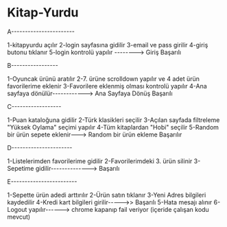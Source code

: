# Kitap-Yurdu

A-----------------------

1-kitapyurdu açılır
2-login sayfasına gidilir
3-email ve pass girilir
4-giriş butonu tıklanır
5-login kontrolü yapılır --------> Giriş Başarılı

B-----------------

1-Oyuncak ürünü aratılır
2-7. ürüne scrolldown yapılır ve 4 adet ürün favorilerime eklenir
3-Favorilere eklenmiş olması kontrolü yapılır
4-Ana sayfaya dönülür------------> Ana Sayfaya Dönüş Başarılı

C------------------

1-Puan kataloğuna gidilir
2-Türk klasikleri seçilir
3-Açılan sayfada filtreleme "Yüksek Oylama" seçimi yapılır
4-Tüm kitaplardan "Hobi" seçilir
5-Random bir ürün sepete eklenir---> Random bir ürün ekleme Başarılır	

D----------------------

1-Listelerimden favorilerime gidilir
2-Favorilerimdeki 3. ürün silinir
3-Sepetime gidilir--------------> Başarılı

E------------------------

1-Sepette ürün adedi arttırılır
2-Ürün satın tıklanır
3-Yeni Adres bilgileri kaydedilir
4-Kredi kart bilgileri girilir----->> Başarılı
5-Hata mesajı alınır 
6-Logout yapılır------> chrome kapanıp fail veriyor (içeride çalışan kodu mevcut)
